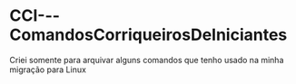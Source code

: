 # CCI---ComandosCorriqueirosDeIniciantes
Criei somente para arquivar alguns comandos que tenho usado na minha migração para Linux
